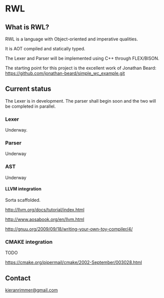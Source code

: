 

# RWL

## What is RWL?
 
RWL is a language with Object-oriented and imperative qualities.

It is AOT compiled and statically typed.

The Lexer and Parser will be implemented using C++ through
 FLEX/BISON.
 
The starting point for this project is the excellent work of Jonathan Beard:
https://github.com/jonathan-beard/simple_wc_example.git

## Current status

The Lexer is in development.  The parser shall begin soon and the two will be completed in parallel.


### Lexer

Underway.

### Parser

Underway

### AST

Underway

#### LLVM integration

Sorta scaffolded.

http://llvm.org/docs/tutorial/index.html

http://www.aosabook.org/en/llvm.html

http://gnuu.org/2009/09/18/writing-your-own-toy-compiler/4/

### CMAKE integration

TODO

https://cmake.org/pipermail/cmake/2002-September/003028.html


## Contact

kieranrimmer@gmail.com